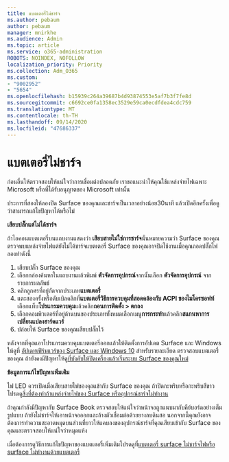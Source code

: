 ```yaml
---
title: แบตเตอรี่ไม่ชาร์จ
ms.author: pebaum
author: pebaum
manager: mnirkhe
ms.audience: Admin
ms.topic: article
ms.service: o365-administration
ROBOTS: NOINDEX, NOFOLLOW
localization_priority: Priority
ms.collection: Adm_O365
ms.custom:
- "9002952"
- "5654"
ms.openlocfilehash: b15939c264a39687b4d93874553e5af7b3f7fe8d
ms.sourcegitcommit: c6692ce0fa1358ec3529e59ca0ecdfdea4cdc759
ms.translationtype: MT
ms.contentlocale: th-TH
ms.lasthandoff: 09/14/2020
ms.locfileid: "47686337"
---
```

# <a name="battery-wont-charge"></a>แบตเตอรี่ไม่ชาร์จ

ก่อนอื่นให้ตรวจสอบให้แน่ใจว่าการเชื่อมต่อปลอดภัย เราขอแนะนำให้คุณใช้แหล่งจ่ายไฟเฉพาะ Microsoft หรือที่ได้รับอนุญาตของ Microsoft เท่านั้น

ประการที่สองให้ลองปิด Surface ของคุณและชาร์จเป็นเวลาอย่างน้อย30นาที แล้วเปิดอีกครั้งเพื่อดูว่าสามารถแก้ไขปัญหาได้หรือไม่

**เสียบปลั๊กแต่ไม่ได้ชาร์จ**

ถ้าไอคอนแบตเตอรี่บนแถบงานแสดงว่า **เสียบสายไม่ใช่การชาร์จ**นั่นหมายความว่า Surface ของคุณตรวจพบแหล่งจ่ายไฟแต่ยังไม่ได้ชาร์จแบตเตอรี่ Surface ของคุณอาจปิดใช้งานเมื่อคุณถอดปลั๊กไฟ ลองทำดังนี้

1. เสียบปลั๊ก Surface ของคุณ
2. เลือกกล่องค้นหาในแถบงานแล้วพิมพ์ **ตัวจัดการอุปกรณ์**จากนั้นเลือก **ตัวจัดการอุปกรณ์** จากรายการผลลัพธ์
3. คลิกลูกศรที่อยู่ถัดจากประเภท**แบตเตอรี่**
4. แตะสองครั้งหรือดับเบิลคลิกที่**แบตเตอรี่วิธีการควบคุมที่สอดคล้องกับ ACPI ของไมโครซอฟท์**เลือกแท็บ**โปรแกรมควบคุม**แล้วคลิก**ถอนการติดตั้ง > ตกลง**
5. เลือกคอมพิวเตอร์ที่อยู่ด้านบนของประเภททั้งหมดเลือกเมนู**การกระทำ**แล้วคลิก**สแกนหาการเปลี่ยนแปลงฮาร์ดแวร์**
6. ปล่อยให้ Surface ของคุณเสียบปลั๊กไว้

หลังจากที่คุณเอาโปรแกรมควบคุมแบตเตอรี่ออกแล้วให้ติดตั้งการอัปเดต Surface และ Windows ให้ดูที่ [อัปเดทเฟิร์มแวร์ของ Surface และ Windows 10](https://support.microsoft.com/help/4023505) สำหรับรายละเอียด ตรวจสอบแบตเตอรี่ของคุณ ถ้ายังคงมีปัญหาให้ดู[ที่บังคับให้ปิดเครื่องแล้วเริ่มระบบ Surface ของคุณใหม่](https://support.microsoft.com/help/4036280/surface-force-a-shut-down-and-restart-your-surface)

**ข้อมูลการแก้ไขปัญหาเพิ่มเติม**

ไฟ LED ควรเปิดเมื่อเสียบสายไฟของคุณเข้ากับ Surface ของคุณ ถ้าปิดกะพริบหรือกะพริบสีขาวโปรดดู[สิ่งที่ต้องทำถ้าแหล่งจ่ายไฟของ Surface หรืออุปกรณ์ชาร์จไม่ทำงาน](https://support.microsoft.com/help/4484763/surface-fix-issues-with-your-power-supply) 

ถ้าคุณกำลังมีปัญหากับ Surface Book ตรวจสอบให้แน่ใจว่าหน้าจอถูกแนบมากับคีย์บอร์ดอย่างเต็มรูปแบบ ถ้ายังไม่ชาร์จให้เอาหน้าจอออกและล้างตัวเชื่อมต่อด้วยยางลบดินสอ นอกจากนี้คุณยังอาจต้องการทำความสะอาดหมุดบนส่วนที่ยาวให้แคบลงของอุปกรณ์ชาร์จที่คุณเสียบเข้ากับ Surface ของคุณและตรวจสอบให้แน่ใจว่าหมุดแห้ง

เมื่อต้องการดูวิธีการแก้ไขปัญหาของแบตเตอรี่เพิ่มเติมโปรดดูที่[แบตเตอรี่ surface ไม่ชาร์จไฟหรือ surface ไม่ทำงานด้วยแบตเตอรี่](https://support.microsoft.com/help/4023536/surface-surface-battery-wont-charge)
